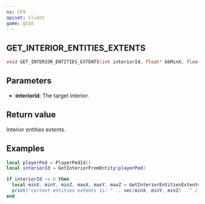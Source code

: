 ```yaml
---
ns: CFX
apiset: client
game: gta5
---
```

## GET_INTERIOR_ENTITIES_EXTENTS

```c
void GET_INTERIOR_ENTITIES_EXTENTS(int interiorId, float* bbMinX, float* bbMinY, float* bbMinZ, float* bbMaxX, float* bbMaxY, float* bbMaxZ);
```

## Parameters
* **interiorId**: The target interior.

## Return value
Interior entities extents.

## Examples

```lua
local playerPed = PlayerPedId()
local interiorId = GetInteriorFromEntity(playerPed)

if interiorId ~= 0 then
  local minX, minY, minZ, maxX, maxY, maxZ = GetInteriorEntitiesExtents(interiorId, roomId)
  print("current entities extents is: " .. vec(minX, minY, minZ) .." / " .. vec(maxX, maxY, maxZ))
end
```
